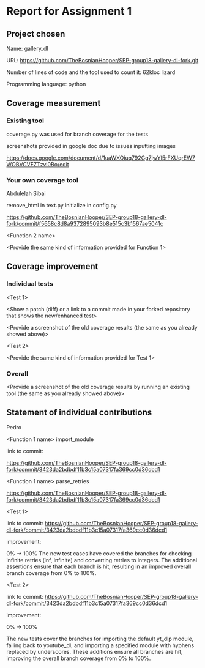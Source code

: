 # Report for Assignment 1

## Project chosen

Name: gallery_dl

URL: https://github.com/TheBosnianHooper/SEP-group18-gallery-dl-fork.git

Number of lines of code and the tool used to count it: 62kloc lizard

Programming language: python

## Coverage measurement

### Existing tool

coverage.py was used for branch coverage for the tests

screenshots provided in google doc due to issues inputting images

https://docs.google.com/document/d/1uaWXOiuq792Gg7jwYl5rFXUqrEW7WOBVCVFZTzvl0Bo/edit

### Your own coverage tool

<The following is supposed to be repeated for each group member>

Abdulelah Sibai

remove_html in text.py
initialize in config.py

https://github.com/TheBosnianHooper/SEP-group18-gallery-dl-fork/commit/f5658c8d8a9372895093b8e515c3b1567ae5041c

<Provide a screenshot of the coverage results output by the instrumentation>

<Function 2 name>

<Provide the same kind of information provided for Function 1>

## Coverage improvement

### Individual tests

<The following is supposed to be repeated for each group member>

<Group member name>

<Test 1>

<Show a patch (diff) or a link to a commit made in your forked repository that shows the new/enhanced test>

<Provide a screenshot of the old coverage results (the same as you already showed above)>

<Provide a screenshot of the new coverage results>

<State the coverage improvement with a number and elaborate on why the coverage is improved>

<Test 2>

<Provide the same kind of information provided for Test 1>

### Overall

<Provide a screenshot of the old coverage results by running an existing tool (the same as you already showed above)>

<Provide a screenshot of the new coverage results by running the existing tool using all test modifications made by the group>

## Statement of individual contributions

<Write what each group member did>

Pedro

<Function 1 name> import_module

link to commit:

https://github.com/TheBosnianHooper/SEP-group18-gallery-dl-fork/commit/3423da2bdbdf11b3c15a07317fa369cc0d36dcd1

<Function 1 name> parse_retries

https://github.com/TheBosnianHooper/SEP-group18-gallery-dl-fork/commit/3423da2bdbdf11b3c15a07317fa369cc0d36dcd1

<Test 1>

link to commit:
https://github.com/TheBosnianHooper/SEP-group18-gallery-dl-fork/commit/3423da2bdbdf11b3c15a07317fa369cc0d36dcd1

improvement:

0% -> 100%
The new test cases have covered the branches for checking infinite retries (inf, infinite) and converting retries to integers. The additional assertions ensure that each branch is hit, resulting in an improved overall branch coverage from 0% to 100%.

<Test 2>

link to commit:
https://github.com/TheBosnianHooper/SEP-group18-gallery-dl-fork/commit/3423da2bdbdf11b3c15a07317fa369cc0d36dcd1

improvement:

0% -> 100%

The new tests cover the branches for importing the default yt_dlp module, falling back to youtube_dl, and importing a specified module with hyphens replaced by underscores. These additions ensure all branches are hit, improving the overall branch coverage from 0% to 100%.